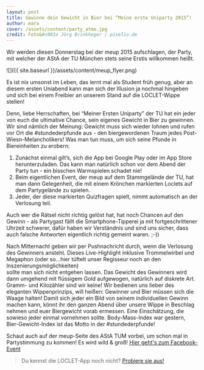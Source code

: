 ```yaml
---
layout: post
title: Gewinne dein Gewicht in Bier bei “Meine erste Uniparty 2015”!
author: mara
cover: /assets/content/party_atmo.jpg
credit: Foto&#x003a Jörg Brinkheger / pixelio.de
---
```


Wir werden diesen Donnerstag bei der meup 2015 aufschlagen, der Party, mit welcher der AStA der TU München stets 
seine Erstis willkommen heißt.

![]({{ site.baseurl }}/assets/content/meup_flyer.png)

Es ist nix umsonst im Leben, das lernt mal als Student früh genug, aber an diesem 
ersten Uniabend kann man sich der Illusion ja nochmal hingeben und sich bei einem Freibier an unserem Stand auf die 
LOCLET-Wippe stellen!

Denn, liebe Herrschaften, bei “Meiner Ersten Uniparty” der TU hat ein jeder von euch die ultimative Chance, sein 
eigenes Gewicht in Bier zu gewinnen. Wir sind nämlich der Meinung: Gewicht muss sich wieder lohnen und rufen vor Ort 
die #stundederpfunde aus - den biergewordenen Traum jedes Post-Wiesn-Melancholikers! Was man tun muss, um sich seine 
Pfunde in Biereinheiten zu erobern:

1. Zunächst einmal gilt’s, sich die App bei Google Play oder im App Store herunterzuladen. Das kann man natürlich 
schon vor dem Abend der Party tun - ein bisschen Warmspielen schadet nie!
2. Beim eigentlichen Event, der meup auf dem Stammgelände der TU, hat man dann Gelegenheit, die mit einem Krönchen 
markierten Loclets auf dem Partygelände zu spielen.
3. Jeder, der diese markierten Quizfragen spielt, nimmt automatisch an der Verlosung teil.

Auch wer die Rätsel nicht richtig gelöst hat, hat noch Chancen auf den Gewinn - als Partygast fällt die 
Smartphone-Tipperei ja mit fortgeschrittener Uhrzeit schwerer, dafür haben wir Verständnis und sind uns sicher, dass
auch falsche Antworten eigentlich richtig gemeint waren. ;-))

Nach Mitternacht geben wir per Pushnachricht durch, wenn die Verlosung des Gewinners ansteht. Dieses Live-Highlight 
inklusive Trommelwirbel und Megaphon (oder so…hier tüftelt unser Regisseur noch an den Inszenierungsmöglichkeiten)  
sollte man sich nicht entgehen lassen. Das Gewicht des Gewinners wird dann umgehend mit flüssigem Gold aufgewogen, 
natürlich auf diskrete Art. Gramm- und Kilozähler sind wir keine! Wir bedienen uns lieber des eleganten 
Wippenprinzips, will heißen: Gewinner und Bier müssen sich die Waage halten! Damit sich jeder ein Bild von seinem 
individuellen Gewinn machen kann, könnt ihr den ganzen Abend über unsere Wippe in Beschlag nehmen und euer 
Biergewicht vorab ermessen. Eine Einschätzung, die sowieso jeder einmal vornehmen sollte. Body-Mass-Index war 
gestern, Bier-Gewicht-Index ist das Motto in der #stundederpfunde!

Schaut auch auf der meup-Seite des AStA TUM vorbei, um schon mal in Partystimmung zu kommen! Es wird wild & groß! 
[Hier geht's zum Facebook-Event](https://www.facebook.com/events/796208933823696/)

> Du kennst die LOCLET-App noch nicht? [Probiere sie aus!](https://app.adjust.com/88pyo9?fallback=http%3A%2F%2Fapp.loclet.com)